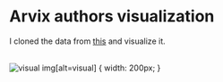 Arvix authors visualization
===========================


I cloned the data from [this](https://www.kaggle.com/Cornell-University/arxiv) and visualize it.<br><br>

![visual](https://github.com/ketphan02/top-arvix-visualization/tree/master/result/visualize.png)
img[alt=visual] { width: 200px; }
